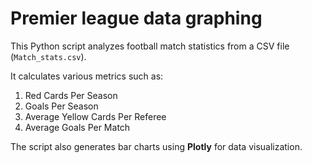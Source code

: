 # Premier league data graphing

This Python script analyzes football match statistics from a CSV file (`Match_stats.csv`).

It calculates various metrics such as:

1. Red Cards Per Season
2. Goals Per Season
3. Average Yellow Cards Per Referee
4. Average Goals Per Match

The script also generates bar charts using **Plotly** for data visualization.